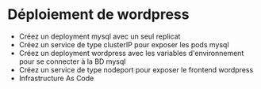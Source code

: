 # Déploiement de wordpress

- Créez un deployment mysql avec un seul replicat
- Créez un service de type clusterIP pour exposer les pods mysql
- Créez un deployment wordpress avec les variables d'environnement pour se connecter à la BD mysql
- Créez un service de type nodeport pour exposer le frontend wordpress
- Infrastructure As Code

